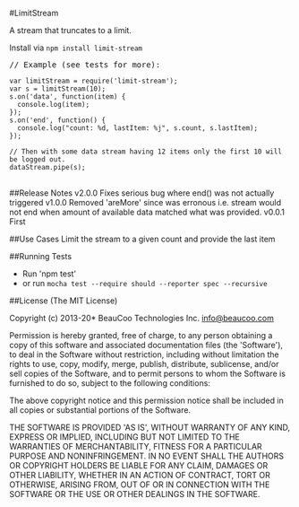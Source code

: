 #LimitStream

A stream that truncates to a limit.

Install via <code>npm install limit-stream</code>

<pre>
// Example (see tests for more):
<code>
var limitStream = require('limit-stream');
var s = limitStream(10);
s.on('data', function(item) {
  console.log(item);
});
s.on('end', function() {
  console.log("count: %d, lastItem: %j", s.count, s.lastItem);
});

// Then with some data stream having 12 items only the first 10 will be logged out.
dataStream.pipe(s);
</code>
</pre>


##Release Notes
v2.0.0 Fixes serious bug where end() was not actually triggered
v1.0.0 Removed 'areMore' since was erronous i.e. stream would not end when amount of available data matched what was provided.
v0.0.1 First

##Use Cases
Limit the stream to a given count and provide the last item

##Running Tests

* Run 'npm test'
* or run `mocha test --require should --reporter spec --recursive`

##License
(The MIT License)

Copyright (c) 2013-20* BeauCoo Technologies Inc. <info@beaucoo.com>

Permission is hereby granted, free of charge, to any person obtaining a copy of this software and associated documentation files (the 'Software'), to deal in the Software without restriction, including without limitation the rights to use, copy, modify, merge, publish, distribute, sublicense, and/or sell copies of the Software, and to permit persons to whom the Software is furnished to do so, subject to the following conditions:

The above copyright notice and this permission notice shall be included in all copies or substantial portions of the Software.

THE SOFTWARE IS PROVIDED 'AS IS', WITHOUT WARRANTY OF ANY KIND, EXPRESS OR IMPLIED, INCLUDING BUT NOT LIMITED TO THE WARRANTIES OF MERCHANTABILITY, FITNESS FOR A PARTICULAR PURPOSE AND NONINFRINGEMENT. IN NO EVENT SHALL THE AUTHORS OR COPYRIGHT HOLDERS BE LIABLE FOR ANY CLAIM, DAMAGES OR OTHER LIABILITY, WHETHER IN AN ACTION OF CONTRACT, TORT OR OTHERWISE, ARISING FROM, OUT OF OR IN CONNECTION WITH THE SOFTWARE OR THE USE OR OTHER DEALINGS IN THE SOFTWARE.


